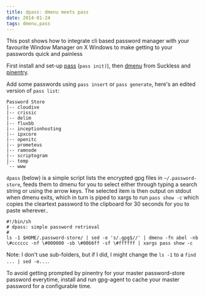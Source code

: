 ```yaml
---
title: dpass: dmenu meets pass
date: 2014-01-24
tags: dmenu,pass
---
```


This post shows how to integrate cli based password manager with your favourite Window Manager on X Windows to make getting to your passwords quick and painless

First install and set-up [pass](http://zx2c4.com/projects/password-store) (`pass init)`), then [dmenu](http://tools.suckless.org/dmenu/) from Suckless and [pinentry](https://wiki.archlinux.org/index.php/GnuPG#Pinentry).

Add some passwords using `pass insert` or `pass generate`, here's an edited version of `pass list`:

	Password Store
	|-- cloudive
	|-- crissic
	|-- delim
	|-- fluxbb
	|-- inceptionhosting
	|-- ipxcore
	|-- openitc
	|-- prometeus
	|-- ramnode
	|-- scriptogram
	|-- temp
	`-- www

`dpass` (below) is a simple script lists the encrypted gpg files in `~/.password-store`, feeds them to dmenu for you to select either through typing a search string or using the arrow keys.  The selected item is then output on stdout when dmenu exits, which in turn is piped to xargs to run `pass show -c` which copies the cleartext password to the clipboard for 30 seconds for you to paste wherever..

	#!/bin/sh
	# dpass: simple password retrieval
	#
	ls -1 $HOME/.password-store/ | sed -e 's/.gpg$//' | dmenu -fn abel -nb \#cccccc -nf \#000000 -sb \#0066ff -sf \#ffffff | xargs pass show -c

Note: I don't use sub-folders, but if I did, I might change the `ls -1` to a `find ... | sed -e...`.

To avoid getting prompted by pinentry for your master password-store password everytime, install and run gpg-agent to cache your master password for a configurable time.
